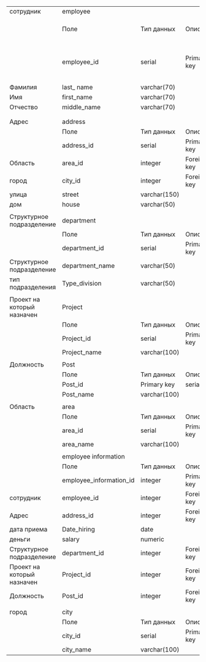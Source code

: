 | | | | | | | | | | | | | | | | | | | | | |
|-|-|-|-|-|-|-|-|-|-|-|-|-|-|-|-|-|-|-|-|-|
|сотрудник |employee| | | | | | | | | | | |employee|salary |Post|division|department|Date_hiring|address |Project|
| |Поле|Тип данных|Описание| | | | | | | | | |ФИО сотрудника|Оклад|Должность|Тип подразделения|Структурное подразделение|Дата найма|Адрес филиала|Проект на который назначен|
| |employee_id|serial|Primary key| | | | | | | | | |Суханова Арина Руслановна|103333.00|ведущий QA инженер|Отдел|Центр компетенций QA Москва|01/20/2013|Приморский край, г. Владивосток, ул Нижнепортовая, д. 1|{Итэлма Инженерный корпус}|
|Фамилия|last_ name|varchar(70)| | | | | | | | | | | | | | | | | | |
|Имя |first_name|varchar(70)| | | | | | | | | | | | | | | | | | |
|Отчество|middle_name|varchar(70)| | | | | | | | | | | | | | | | | | |
| | | | | | | | | | | | | | | | | | | | | |
| | | | | | | | | | | | | | | | | | | | | |
|Адрес|address | | | | | | | | | | | | | | | | | | | |
| |Поле|Тип данных|Описание| | | | | | | | | | | | | | | | | |
| |address_id|serial|Primary key| | | | | | | | | | | | | | | | | |
|Область|area_id|integer|Foreign key| | | | | | | | | | | | | | | | | |
|город|city_id|integer|Foreign key| | | | | | | | | | | | | | | | | |
|улица|street|varchar(150)| | | | | | | | | | | | | | | | | | |
|дом|house|varchar(50)| | | | | | | | | | | | | | | | | | |
| | | | | | | | | | | | | | | | | | | | | |
|Структурное подразделение|department| | | | | | | | | | | | | | | | | | | |
| |Поле|Тип данных|Описание| | | | | | | | | | | | | | | | | |
| |department_id|serial|Primary key| | | | | | | | | | | | | | | | | |
|Структурное подразделение|department_name|varchar(50)| | | | | | | | | | | | | | | | | | |
|тип подразделения|Type_division|varchar(50)| | | | | | | | | | | | | | | | | | |
| | | | | | | | | | | | | | | | | | | | | |
|Проект на который назначен|Project| | | | | | | | | | | | | | | | | | | |
| |Поле|Тип данных|Описание| | | | | | | | | | | | | | | | | |
| |Project_id|serial|Primary key| | | | | | | | | | | | | | | | | |
| |Project_name|varchar(100)| | | | | | | | | | | | | | | | | | |
| | | | | | | | | | | | | | | | | | | | | |
|Должность|Post| | | | | | | | | | | | | | | | | | | |
| |Поле|Тип данных|Описание| | | | | | | | | | | | | | | | | |
| |Post_id|Primary key|serial| | | | | | | | | | | | | | | | | |
| |Post_name|varchar(100)| | | | | | | | | | | | | | | | | | |
| | | | | | | | | | | | | | | | | | | | | |
|Область|area| | | | | | | | | | | | | | | | | | | |
| |Поле|Тип данных|Описание| | | | | | | | | | | | | | | | | |
| |area_id|serial|Primary key| | | | | | | | | | | | | | | | | |
| |area_name|varchar(100)| | | | | | | | | | | | | | | | | | |
| | | | | | | | | | | | | | | | | | | | | |
| |employee information| | | | | | | | | | | | | | | | | | | |
| |Поле|Тип данных|Описание| | | | | | | | | | | | | | | | | |
| |employee_information_id|integer|Primary key| | | | | | | | | | | | | | | | | |
|сотрудник |employee_id|integer|Foreign key| | | | | | | | | | | | | | | | | |
|Адрес|address_id|integer|Foreign key| | | | | | | | | | | | | | | | | |
|дата приема|Date_hiring|date| | | | | | | | | | | | | | | | | | |
|деньги|salary |numeric| | | | | | | | | | | | | | | | | | |
|Структурное подразделение|department_id|integer|Foreign key| | | | | | | | | | | | | | | | | |
|Проект на который назначен|Project_id|integer|Foreign key| | | | | | | | | | | | | | | | | |
|Должность|Post_id|integer|Foreign key| | | | | | | | | | | | | | | | | |
| | | | | | | | | | | | | | | | | | | | | |
|город|city| | | | | | | | | | | | | | | | | | | |
| |Поле|Тип данных|Описание| | | | | | | | | | | | | | | | | |
| |city_id| serial|Primary key| | | | | | | | | | | | | | | | | |
| |city_name|varchar(100)| | | | | | | | | | | | | | | | | | |
